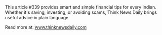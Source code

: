 This article #339 provides smart and simple financial tips for every Indian. Whether it's saving, investing, or avoiding scams, Think News Daily brings useful advice in plain language.

Read more at: www.thinknewsdaily.com